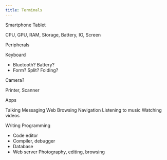```yaml
---
title: Terminals
---
```


Smartphone
Tablet

CPU, GPU, RAM, Storage, Battery, IO, Screen

Peripherals

Keyboard
- Bluetooth?  Battery?
- Form?  Split?  Folding?

Camera?

Printer, Scanner

Apps

Talking
Messaging
Web Browsing
Navigation
Listening to music
Watching videos


Writing
Programming
- Code editor
- Compiler, debugger
- Database
- Web server
Photography, editing, browsing



